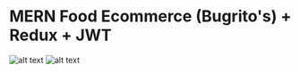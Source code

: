 # MERN Food Ecommerce (Bugrito's) + Redux + JWT
![alt text](https://user-images.githubusercontent.com/78993861/124551625-0280f100-de65-11eb-8807-8db3a976acc8.png)
![alt text](https://user-images.githubusercontent.com/78993861/124552047-981c8080-de65-11eb-9538-64043e4db9ea.png)
